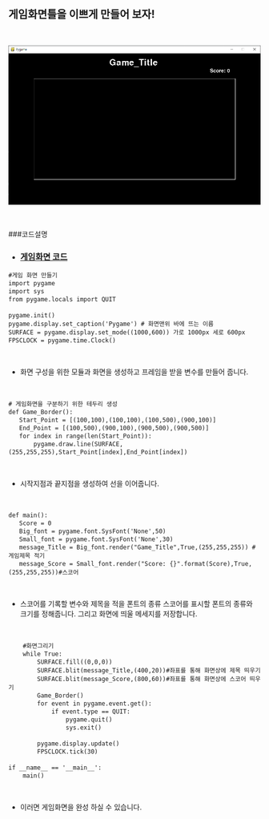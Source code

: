 ## 게임화면틀을 이쁘게 만들어 보자!

<br>

![게임 화면 만들기](../img/게임화면.PNG)

<br>

###코드설명

 + ### [게임화면 코드](../GamePrac/Game_Windows.py)
 
```buildoutcfg
#게임 화면 만들기
import pygame
import sys
from pygame.locals import QUIT

pygame.init()
pygame.display.set_caption('Pygame') # 화면맨위 바에 뜨는 이름
SURFACE = pygame.display.set_mode((1000,600)) 가로 1000px 세로 600px
FPSCLOCK = pygame.time.Clock()
```

<br>

 + 화면 구성을 위한 모듈과 화면을 생성하고 프레임을 받을 변수를 만들어 줍니다.
 
 <br>
 
 ```buildoutcfg
# 게임화면을 구분하기 위한 테두리 생성
def Game_Border():
    Start_Point = [(100,100),(100,100),(100,500),(900,100)]
    End_Point = [(100,500),(900,100),(900,500),(900,500)]
    for index in range(len(Start_Point)):
        pygame.draw.line(SURFACE,(255,255,255),Start_Point[index],End_Point[index])
```

<br>

 + 시작지점과 끝지점을 생성하여 선을 이어줍니다.
 
 <br>
 
 ```buildoutcfg
def main():
    Score = 0
    Big_font = pygame.font.SysFont('None',50)
    Small_font = pygame.font.SysFont('None',30)
    message_Title = Big_font.render("Game_Title",True,(255,255,255)) # 게임제목 적기
    message_Score = Small_font.render("Score: {}".format(Score),True,(255,255,255))#스코어
```

<br>

 + 스코어를 기록할 변수와 제목을 적을 폰트의 종류 스코어를 표시할 폰트의 종류와 크기를 정해줍니다.
그리고 화면에 띄울 메세지를 저장합니다.

<br>

```buildoutcfg
    #화면그리기
    while True:
        SURFACE.fill((0,0,0))
        SURFACE.blit(message_Title,(400,20))#좌표를 통해 화면상에 제목 띄우기
        SURFACE.blit(message_Score,(800,60))#좌표를 통해 화면상에 스코어 띄우기
        Game_Border()
        for event in pygame.event.get():
            if event.type == QUIT:
                pygame.quit()
                sys.exit()

        pygame.display.update()
        FPSCLOCK.tick(30)

if __name__ == '__main__':
    main()
```

<br>

 + 이러면 게임화면을 완성 하실 수 있습니다.